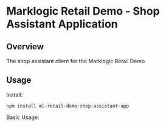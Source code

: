 Marklogic Retail Demo - Shop Assistant Application
==

Overview
--

The shop assistant client for the Marklogic Retail Demo

Usage
--

Install:
```
npm install ml-retail-demo-shop-assistant-app
```

Basic Usage:
